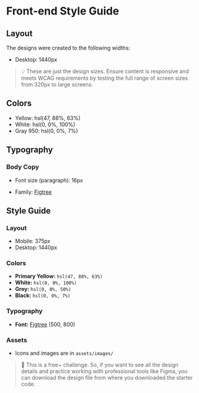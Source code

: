 # Front-end Style Guide

## Layout

The designs were created to the following widths:
- Desktop: 1440px

> 💡 These are just the design sizes. Ensure content is responsive and meets WCAG requirements by testing the full range of screen sizes from 320px to large screens.

## Colors
- Yellow: hsl(47, 88%, 63%)
- White: hsl(0, 0%, 100%)
- Gray 950: hsl(0, 0%, 7%)

## Typography

### Body Copy
- Font size (paragraph): 16px

- Family: [Figtree](https://fonts.google.com/specimen/Figtree)
## Style Guide

### Layout
- Mobile: 375px
- Desktop: 1440px

### Colors
- **Primary Yellow:** `hsl(47, 88%, 63%)`
- **White:** `hsl(0, 0%, 100%)`
- **Grey:** `hsl(0, 0%, 50%)`
- **Black:** `hsl(0, 0%, 7%)`

### Typography
- **Font:** [Figtree](https://fonts.google.com/specimen/Figtree) (500, 800)

### Assets
- Icons and images are in `assets/images/`

> 💎 This is a free+ challenge. So, if you want to see all the design details and practice working with professional tools like Figma, you can download the design file from where you downloaded the starter code.

